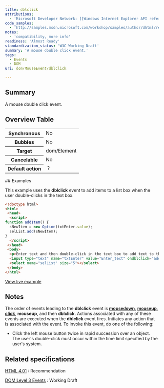 ```yaml
---
title: dblclick
attributions:
  - 'Microsoft Developer Network: [[Windows Internet Explorer API reference](http://msdn.microsoft.com/en-us/library/ie/hh828809%28v=vs.85%29.aspx) Article]'
code_samples:
  - 'http://samples.msdn.microsoft.com/workshop/samples/author/dhtml/refs/ondblclickEX.htm'
notes:
  - 'compatibility, more info'
readiness: 'Almost Ready'
standardization_status: 'W3C Working Draft'
summary: 'A mouse double click event.'
tags:
  - Events
  - DOM
uri: dom/MouseEvent/dblclick

---
```

## Summary

A mouse double click event.

## Overview Table

<table class="wikitable">
<tr>
<th>
Synchronous

</th>
<td>
No

</td>
</tr>
<tr>
<th>
Bubbles

</th>
<td>
No

</td>
</tr>
<tr>
<th>
Target

</th>
<td>
dom/Element

</td>
</tr>
<tr>
<th>
Cancelable

</th>
<td>
No

</td>
</tr>
<tr>
<th>
Default action

</th>
<td>
 ?

</td>
</tr>
</table>
## Examples

This example uses the **dblclick** event to add items to a list box when the user double-clicks in the text box.

``` html
<!doctype html>
<html>
 <head>
  <script>
function addItem() {
  sNewItem = new Option(txtEnter.value);
  selList.add(sNewItem);
}
  </script>
 </head>
 <body>
  <p>Enter text and then double-click in the text box to add text to the list box.
  <input type="text" name="txtEnter" value="Enter_text" ondblclick="addItem()">
  <select name="selList" size="5"></select>
 </body>
</html>
```

[View live example](http://samples.msdn.microsoft.com/workshop/samples/author/dhtml/refs/ondblclickEX.htm)

## Notes

The order of events leading to the **dblclick** event is [**mousedown**](/dom/MouseEvent/mousedown), [**mouseup**](/dom/MouseEvent/mouseup), [**click**](/dom/MouseEvent/click), **mouseup**, and then **dblclick**. Actions associated with any of these events are executed when the **dblclick** event fires. Initiates any action that is associated with the event. To invoke this event, do one of the following:

-   Click the left mouse button twice in rapid succession over an object. The user's double-click must occur within the time limit specified by the user's system.

## Related specifications

[HTML 4.01](http://www.w3.org/TR/html401/)
:   Recommendation

[DOM Level 3 Events](http://www.w3.org/TR/DOM-Level-3-Events/)
:   Working Draft
